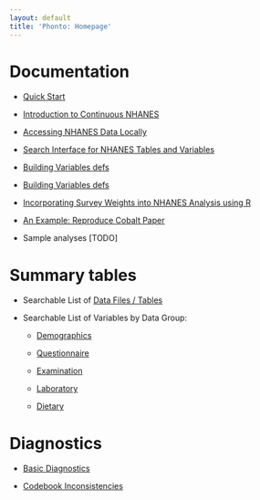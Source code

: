 ```yaml
---
layout: default
title: 'Phonto: Homepage'
---
```


# Documentation

- [Quick Start](../vignettes/quick_start.html)

- [Introduction to Continuous NHANES](vignettes/nhanes-introduction.html)

- [Accessing NHANES Data Locally](vignettes/nhanes-local.html)

- [Search Interface for NHANES Tables and Variables](vignettes/search-tables.html)

- [Building Variables defs](vignettes/VariableClassification.html)

- [Building Variables defs](vignettes/VariableClassification.html)

- [Incorporating Survey Weights into NHANES Analysis using R](vignettes/survey_weights_tutorial.html)

- [An Example: Reproduce Cobalt Paper](vignettes/quick_start.html)

- Sample analyses [TODO]

# Summary tables

- Searchable List of [Data Files / Tables](tables/table-summary.html)

- Searchable List of Variables by Data Group:

	- [Demographics](tables/variable-summary-demographics.html)

	- [Questionnaire](tables/variable-summary-questionnaire.html)

	- [Examination](tables/variable-summary-examination.html)

	- [Laboratory](tables/variable-summary-laboratory.html)

	- [Dietary](tables/variable-summary-dietary.html)

# Diagnostics

- [Basic Diagnostics](vignettes/diagnostics-basics.html)

- [Codebook Inconsistencies](vignettes/diagnostics-codebook.html)

